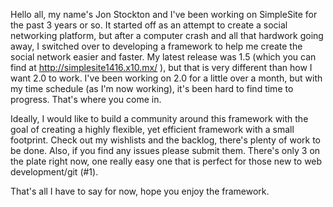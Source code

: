 Hello all, my name's Jon Stockton and I've been working on SimpleSite for the past 3 years or so.  It started off as an attempt to create a social networking platform, but after a computer crash and all that hardwork going away, I switched over to developing a framework to help me create the social network easier and faster.  My latest release was 1.5 (which you can find at http://simplesite1416.x10.mx/ ), but that is very different than how I want 2.0 to work.  I've been working on 2.0 for a little over a month, but with my time schedule (as I'm now working), it's been hard to find time to progress.  That's where you come in.

Ideally, I would like to build a community around this framework with the goal of creating a highly flexible, yet efficient framework with a small footprint.  Check out my wishlists and the backlog, there's plenty of work to be done.  Also, if you find any issues please submit them.  There's only 3 on the plate right now, one really easy one that is perfect for those new to web development/git (#1).

That's all I have to say for now, hope you enjoy the framework.
